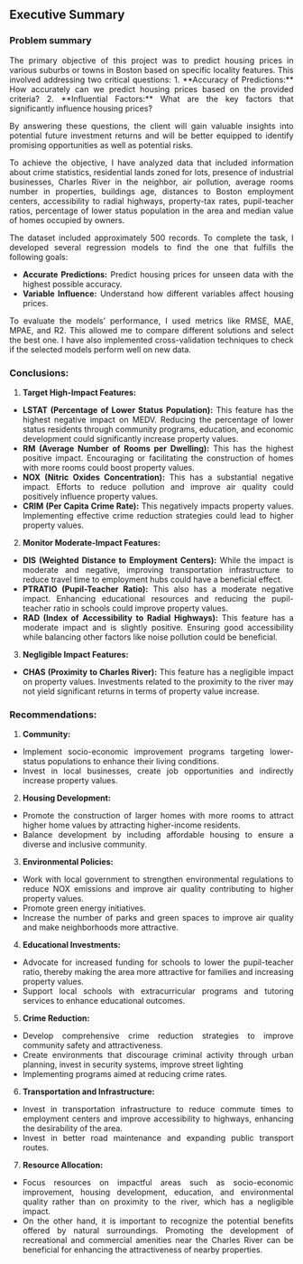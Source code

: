 ## Executive Summary

### Problem summary
<div align= "justify">
The primary objective of this project was to predict housing prices in various suburbs or towns in Boston based on specific locality features. This involved addressing two critical questions:
1.	**Accuracy of Predictions:** How accurately can we predict housing prices based on the provided criteria?
2.	**Influential Factors:** What are the key factors that significantly influence housing prices?

By answering these questions, the client will gain valuable insights into potential future investment returns and will be better equipped to identify promising opportunities as well as potential risks.  

To achieve the objective, I have analyzed data that included information about crime statistics, residential lands zoned for lots, presence of industrial businesses, Charles River in the neighbor, 
air pollution, average rooms number in properties, buildings age, distances to Boston employment centers, accessibility to radial highways, property-tax rates, pupil-teacher ratios, 
percentage of lower status population in the area and median value of homes occupied by owners.  

The dataset included approximately 500 records. To complete the task, I developed several regression models to find the one that fulfills the following goals:
-	**Accurate Predictions:** Predict housing prices for unseen data with the highest possible accuracy.
-	**Variable Influence:** Understand how different variables affect housing prices.

To evaluate the models’ performance, I used metrics like RMSE, MAE, MPAE, and R2. This allowed me to compare different solutions and select the best one. I have also implemented 
cross-validation techniques to check if the selected models perform well on new data.
</div>

### Conclusions:
<div align= "justify">

  1.	**Target High-Impact Features:**
-	**LSTAT (Percentage of Lower Status Population):** This feature has the highest negative impact on MEDV. Reducing the percentage of lower status residents through community programs, education, and economic development could significantly increase property values.
-	**RM (Average Number of Rooms per Dwelling):** This has the highest positive impact. Encouraging or facilitating the construction of homes with more rooms could boost property values.
-	**NOX (Nitric Oxides Concentration):** This has a substantial negative impact. Efforts to reduce pollution and improve air quality could positively influence property values.
-	**CRIM (Per Capita Crime Rate):** This negatively impacts property values. Implementing effective crime reduction strategies could lead to higher property values.

2.	**Monitor Moderate-Impact Features:**
-	**DIS (Weighted Distance to Employment Centers):** While the impact is moderate and negative, improving transportation infrastructure to reduce travel time to employment hubs could have a beneficial effect.
-	**PTRATIO (Pupil-Teacher Ratio):** This also has a moderate negative impact. Enhancing educational resources and reducing the pupil-teacher ratio in schools could improve property values.
-	**RAD (Index of Accessibility to Radial Highways):** This feature has a moderate impact and is slightly positive. Ensuring good accessibility while balancing other factors like noise pollution could be beneficial.

3.	**Negligible Impact Features:**
-	**CHAS (Proximity to Charles River):** This feature has a negligible impact on property values. Investments related to the proximity to the river may not yield significant returns in terms of property value increase.
</div>

### Recommendations:
<div align= "justify">
  
1.	**Community:**
-	Implement socio-economic improvement programs targeting lower-status populations to enhance their living conditions.
-	Invest in local businesses, create job opportunities and indirectly increase property values.
  
2.	**Housing Development:**
-	Promote the construction of larger homes with more rooms to attract higher home values by attracting higher-income residents.
-	Balance development by including affordable housing to ensure a diverse and inclusive community.
  
3.	**Environmental Policies:**
-	Work with local government to strengthen environmental regulations to reduce NOX emissions and improve air quality contributing to higher property values.
-	Promote green energy initiatives.
-	Increase the number of parks and green spaces to improve air quality and make neighborhoods more attractive.
  
4.	**Educational Investments:**
-	Advocate for increased funding for schools to lower the pupil-teacher ratio, thereby making the area more attractive for families and increasing property values.
-	Support local schools with extracurricular programs and tutoring services to enhance educational outcomes.

5.	**Crime Reduction:**
-	Develop comprehensive crime reduction strategies to improve community safety and attractiveness.
-	Create environments that discourage criminal activity through urban planning, invest in security systems, improve street lighting
- Implementing programs aimed at reducing crime rates.

6.	**Transportation and Infrastructure:**
-	Invest in transportation infrastructure to reduce commute times to employment centers and improve accessibility to highways, enhancing the desirability of the area.
-	Invest in better road maintenance and expanding public transport routes.

7.	**Resource Allocation:**
-	Focus resources on impactful areas such as socio-economic improvement, housing development, education, and environmental quality rather than on proximity to the river, which has a negligible impact.
-	On the other hand, it is important to recognize the potential benefits offered by natural surroundings. Promoting the development of recreational and commercial amenities near the Charles River can be beneficial for enhancing the attractiveness of nearby properties.
</div>

